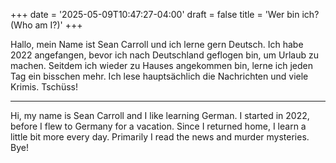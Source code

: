 +++
date = '2025-05-09T10:47:27-04:00'
draft = false
title = 'Wer bin ich? (Who am I?)'
+++

Hallo, mein Name ist Sean Carroll und ich lerne gern Deutsch. Ich habe 2022 angefangen, bevor ich nach Deutschland geflogen bin, um Urlaub zu machen. Seitdem ich wieder zu Hauses angekommen bin, lerne ich jeden Tag ein bisschen mehr. Ich lese hauptsächlich die Nachrichten und viele Krimis. Tschüss! 

---


Hi, my name is Sean Carroll and I like learning German. I started in 2022, before I flew to Germany for a vacation. Since I returned home, I learn a little bit more every day. Primarily I read the news and murder mysteries. Bye!
